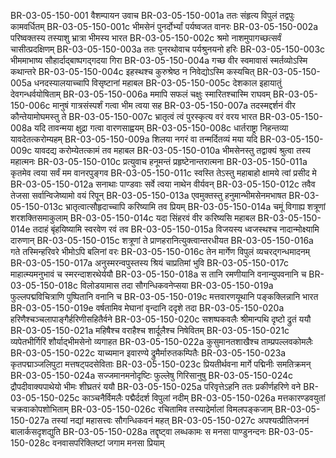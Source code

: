 BR-03-05-150-001	वैशम्पायन उवाच
BR-03-05-150-001a	ततः संहृत्य विपुलं तद्वपुः कामवर्धितम्
BR-03-05-150-001c	भीमसेनं पुनर्दोर्भ्यां पर्यष्वजत वानरः
BR-03-05-150-002a	परिष्वक्तस्य तस्याशु भ्रात्रा भीमस्य भारत
BR-03-05-150-002c	श्रमो नाशमुपागच्छत्सर्वं चासीत्प्रदक्षिणम्
BR-03-05-150-003a	ततः पुनरथोवाच पर्यश्रुनयनो हरिः
BR-03-05-150-003c	भीममाभाष्य सौहार्दाद्बाष्पगद्गदया गिरा
BR-03-05-150-004a	गच्छ वीर स्वमावासं स्मर्तव्योऽस्मि कथान्तरे
BR-03-05-150-004c	इहस्थश्च कुरुश्रेष्ठ न निवेद्योऽस्मि कस्यचित्
BR-03-05-150-005a	धनदस्यालयाच्चापि विसृष्टानां महाबल
BR-03-05-150-005c	देशकाल इहायातुं देवगन्धर्वयोषिताम्
BR-03-05-150-006a	ममापि सफलं चक्षुः स्मारितश्चास्मि राघवम्
BR-03-05-150-006c	मानुषं गात्रसंस्पर्शं गत्वा भीम त्वया सह
BR-03-05-150-007a	तदस्मद्दर्शनं वीर कौन्तेयामोघमस्तु ते
BR-03-05-150-007c	भ्रातृत्वं त्वं पुरस्कृत्य वरं वरय भारत
BR-03-05-150-008a	यदि तावन्मया क्षुद्रा गत्वा वारणसाह्वयम्
BR-03-05-150-008c	धार्तराष्ट्रा निहन्तव्या यावदेतत्करोम्यहम्
BR-03-05-150-009a	शिलया नगरं वा तन्मर्दितव्यं मया यदि
BR-03-05-150-009c	यावदद्य करोम्येतत्कामं तव महाबल
BR-03-05-150-010a	भीमसेनस्तु तद्वाक्यं श्रुत्वा तस्य महात्मनः
BR-03-05-150-010c	प्रत्युवाच हनूमन्तं प्रहृष्टेनान्तरात्मना
BR-03-05-150-011a	कृतमेव त्वया सर्वं मम वानरपुङ्गव
BR-03-05-150-011c	स्वस्ति तेऽस्तु महाबाहो क्षामये त्वां प्रसीद मे
BR-03-05-150-012a	सनाथाः पाण्डवाः सर्वे त्वया नाथेन वीर्यवन्
BR-03-05-150-012c	तवैव तेजसा सर्वान्विजेष्यामो वयं रिपून्
BR-03-05-150-013a	एवमुक्तस्तु हनुमान्भीमसेनमभाषत
BR-03-05-150-013c	भ्रातृत्वात्सौहृदाच्चापि करिष्यामि तव प्रियम्
BR-03-05-150-014a	चमूं विगाह्य शत्रूणां शरशक्तिसमाकुलाम्
BR-03-05-150-014c	यदा सिंहरवं वीर करिष्यसि महाबल
BR-03-05-150-014e	तदाहं बृंहयिष्यामि स्वरवेण रवं तव
BR-03-05-150-015a	विजयस्य ध्वजस्थश्च नादान्मोक्ष्यामि दारुणान्
BR-03-05-150-015c	शत्रूणां ते प्राणहरानित्युक्त्वान्तरधीयत
BR-03-05-150-016a	गते तस्मिन्हरिवरे भीमोऽपि बलिनां वरः
BR-03-05-150-016c	तेन मार्गेण विपुलं व्यचरद्गन्धमादनम्
BR-03-05-150-017a	अनुस्मरन्वपुस्तस्य श्रियं चाप्रतिमां भुवि
BR-03-05-150-017c	माहात्म्यमनुभावं च स्मरन्दाशरथेर्ययौ
BR-03-05-150-018a	स तानि रमणीयानि वनान्युपवनानि च
BR-03-05-150-018c	विलोडयामास तदा सौगन्धिकवनेप्सया
BR-03-05-150-019a	फुल्लपद्मविचित्राणि पुष्पितानि वनानि च
BR-03-05-150-019c	मत्तवारणयूथानि पङ्कक्लिन्नानि भारत
BR-03-05-150-019e	वर्षतामिव मेघानां वृन्दानि ददृशे तदा
BR-03-05-150-020a	हरिणैश्चञ्चलापाङ्गैर्हरिणीसहितैर्वने
BR-03-05-150-020c	सशष्पकवलैः श्रीमान्पथि दृष्टो द्रुतं ययौ
BR-03-05-150-021a	महिषैश्च वराहैश्च शार्दूलैश्च निषेवितम्
BR-03-05-150-021c	व्यपेतभीर्गिरिं शौर्याद्भीमसेनो व्यगाहत
BR-03-05-150-022a	कुसुमानतशाखैश्च ताम्प्रपल्लवकोमलैः
BR-03-05-150-022c	याच्यमान इवारण्ये द्रुमैर्मारुतकम्पितैः
BR-03-05-150-023a	कृतपद्माञ्जलिपुटा मत्तषट्पदसेविताः
BR-03-05-150-023c	प्रियतीर्थवना मार्गे पद्मिनीः समतिक्रमन्
BR-03-05-150-024a	सज्जमानमनोदृष्टिः फुल्लेषु गिरिसानुषु
BR-03-05-150-024c	द्रौपदीवाक्यपाथेयो भीमः शीघ्रतरं ययौ
BR-03-05-150-025a	परिवृत्तेऽहनि ततः प्रकीर्णहरिणे वने
BR-03-05-150-025c	काञ्चनैर्विमलैः पद्मैर्ददर्श विपुलां नदीम्
BR-03-05-150-026a	मत्तकारण्डवयुतां चक्रवाकोपशोभिताम्
BR-03-05-150-026c	रचितामिव तस्याद्रेर्मालां विमलपङ्कजाम्
BR-03-05-150-027a	तस्यां नद्यां महासत्त्वः सौगन्धिकवनं महत्
BR-03-05-150-027c	अपश्यत्प्रीतिजननं बालार्कसदृशद्युति
BR-03-05-150-028a	तद्दृष्ट्वा लब्धकामः स मनसा पाण्डुनन्दनः
BR-03-05-150-028c	वनवासपरिक्लिष्टां जगाम मनसा प्रियाम्
